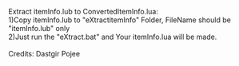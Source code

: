 Extract itemInfo.lub to ConvertedItemInfo.lua:<br/>
1)Copy itemInfo.lub to "eXtractitemInfo" Folder, FileName should be "itemInfo.lub" only<br/>
2)Just run the "eXtract.bat" and Your itemInfo.lua will be made.<br/>
<br/>
Credits: Dastgir Pojee<br/>
